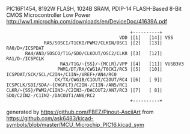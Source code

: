 PIC16F1454, 8192W FLASH, 1024B SRAM, PDIP-14
FLASH-Based 8-Bit CMOS Microcontroller Low Power
http://ww1.microchip.com/downloads/en/DeviceDoc/41639A.pdf


	                                              +----------+
	                                          VDD |[1]   [14]| VSS
	              RA5/SOSCI/T1CKI/PWM2/CLKIN/OSC1 |[2]   [13]| RA0/D+/ICSPDAT
	       RA4/AN3/SOSCO/T1G/SDO/CLKOUT/OSC2/CLKR |[3]   [12]| RA1/D-/ICSPCLK
	                    RA3/T1G/~{SS}/~{MCLR}/VPP |[4]   [11]| VUSB3V3
	                   PWM1/DT/RX/CWG1A/T0CKI/RC5 |[5]   [10]| ICSPDAT/SCK/SCL/C2IN+/C1IN+/VREF+/AN4/RC0
	                  CK/TX/CWG1B/C1OUT/C2OUT/RC4 |[6]   [ 9]| ICSPCLK/SDI/SDA/~{CWGFLT}/C2IN-/C1IN-/AN5/RC1
	CLKR/~{SS}/PWM2/C1IN3-/C2IN3-/DACOUT2/AN7/RC3 |[7]   [ 8]| SDO/C2IN2-/C1IN2-/DACOUT1/AN6/RC2
	                                              +----------+


generated by https://github.com/FBEZ/Pinout-AsciiArt from https://github.com/ask6483/kicad-symbols/blob/master/MCU_Microchip_PIC16.kicad_sym